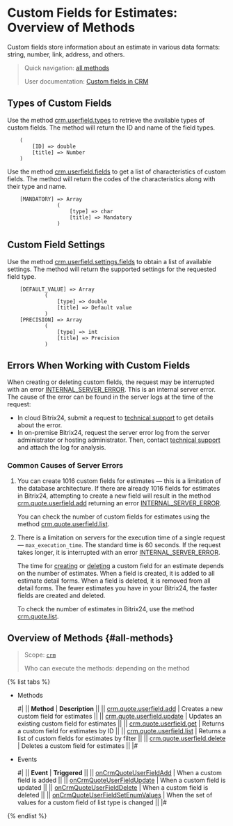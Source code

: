 # Custom Fields for Estimates: Overview of Methods

Custom fields store information about an estimate in various data formats: string, number, link, address, and others.

> Quick navigation: [all methods](#all-methods) 
> 
> User documentation: [Custom fields in CRM](https://helpdesk.bitrix24.com/open/22067852/)

## Types of Custom Fields

Use the method [crm.userfield.types](../../universal/user-defined-fields/crm-userfield-types.md) to retrieve the available types of custom fields. The method will return the ID and name of the field types.

```` 
    (
        [ID] => double    
        [title] => Number
    )
````

Use the method [crm.userfield.fields](../../universal/user-defined-fields/crm-userfield-fields.md) to get a list of characteristics of custom fields. The method will return the codes of the characteristics along with their type and name.

```` 
    [MANDATORY] => Array
                (
                    [type] => char
                    [title] => Mandatory
                )
````

## Custom Field Settings

Use the method [crm.userfield.settings.fields](../../universal/user-defined-fields/crm-userfield-settings-fields.md) to obtain a list of available settings. The method will return the supported settings for the requested field type.

```` 
    [DEFAULT_VALUE] => Array
            (
                [type] => double
                [title] => Default value
            )
    [PRECISION] => Array
            (
                [type] => int
                [title] => Precision
            )
````

## Errors When Working with Custom Fields

When creating or deleting custom fields, the request may be interrupted with an error [INTERNAL_SERVER_ERROR](../../../../error-codes.md). This is an internal server error. The cause of the error can be found in the server logs at the time of the request:
* In cloud Bitrix24, submit a request to [technical support](../../../../bitrix-support.md) to get details about the error.
* In on-premise Bitrix24, request the server error log from the server administrator or hosting administrator. Then, contact [technical support](../../../../bitrix-support.md) and attach the log for analysis.

### Common Causes of Server Errors

1. You can create 1016 custom fields for estimates — this is a limitation of the database architecture. If there are already 1016 fields for estimates in Bitrix24, attempting to create a new field will result in the method [crm.quote.userfield.add](./crm-quote-user-field-add.md) returning an error [INTERNAL_SERVER_ERROR](../../../../error-codes.md).

    You can check the number of custom fields for estimates using the method [crm.quote.userfield.list](./crm-quote-user-field-list.md).

2. There is a limitation on servers for the execution time of a single request — `max_execution_time`. The standard time is 60 seconds. If the request takes longer, it is interrupted with an error [INTERNAL_SERVER_ERROR](../../../../error-codes.md).

    The time for [creating](./crm-quote-user-field-add.md) or [deleting](./crm-quote-user-field-delete.md) a custom field for an estimate depends on the number of estimates. When a field is created, it is added to all estimate detail forms. When a field is deleted, it is removed from all detail forms. The fewer estimates you have in your Bitrix24, the faster fields are created and deleted.

    To check the number of estimates in Bitrix24, use the method [crm.quote.list](../crm-quote-list.md).

## Overview of Methods {#all-methods}

> Scope: [`crm`](../../../scopes/permissions.md)
>
> Who can execute the methods: depending on the method

{% list tabs %}

- Methods

    #| 
    || **Method** | **Description** ||
    || [crm.quote.userfield.add](./crm-quote-user-field-add.md) | Creates a new custom field for estimates ||
    || [crm.quote.userfield.update](./crm-quote-user-field-update.md) | Updates an existing custom field for estimates ||
    || [crm.quote.userfield.get](./crm-quote-user-field-get.md) | Returns a custom field for estimates by ID ||
    || [crm.quote.userfield.list](./crm-quote-user-field-list.md) | Returns a list of custom fields for estimates by filter ||
    || [crm.quote.userfield.delete](./crm-quote-user-field-delete.md) | Deletes a custom field for estimates ||
    |#

- Events 

    #| 
    || **Event** | **Triggered** ||
    || [onCrmQuoteUserFieldAdd](./events/on-crm-quote-user-field-add.md) | When a custom field is added ||
    || [onCrmQuoteUserFieldUpdate](./events/on-crm-quote-user-field-update.md) | When a custom field is updated ||
    || [onCrmQuoteUserFieldDelete](./events/on-crm-quote-user-field-delete.md) | When a custom field is deleted ||
    || [onCrmQuoteUserFieldSetEnumValues](./events/on-crm-quote-user-field-set-enum-values.md) | When the set of values for a custom field of list type is changed ||
    |#

{% endlist %}